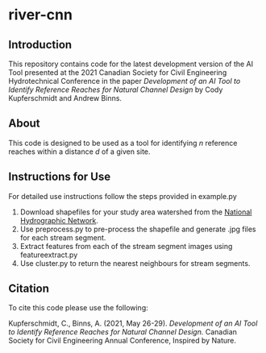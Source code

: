 # river-cnn

## Introduction
This repository contains code for the latest development version of the AI Tool presented at the 2021 Canadian Society for Civil Engineering Hydrotechnical Conference in the paper *Development of an AI Tool to Identify Reference Reaches for Natural Channel Design* by Cody Kupferschmidt and Andrew Binns.

## About
This code is designed to be used as a tool for identifying *n* reference reaches within a distance *d* of a given site.

## Instructions for Use
For detailed use instructions follow the steps provided in example.py
1. Download shapefiles for your study area watershed from the [National Hydrographic Network](https://open.canada.ca/data/en/dataset/a4b190fe-e090-4e6d-881e-b87956c07977).
2. Use preprocess.py to pre-process the shapefile and generate .jpg files for each stream segment.
3. Extract features from each of the stream segment images using featureextract.py
4. Use cluster.py to return the nearest neighbours for stream segments.


## Citation
To cite this code please use the following:

Kupferschmidt, C., Binns, A. (2021, May 26-29). *Development of an AI Tool to Identify Reference Reaches for Natural Channel Design.* Canadian Society for Civil Engineering Annual Conference, Inspired by Nature. 

